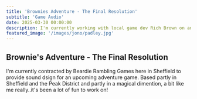 ```yaml
---
title: 'Brownies Adventure - The Final Resolution'
subtitle: 'Game Audio'
date: 2025-03-30 00:00:00
description: I'm currently working with local game dev Rich Brown on an original Point & Click Adventure game. Demo available now on Steam.
featured_image: '/images/jono/padley.jpg'
---
```


## Brownie's Adventure - The Final Resolution

I'm currently contracted by Beardie Rambling Games here in Sheffield to provide sound dsign for an upcoming adventure game.
Based partly in Sheffield and the Peak District and partly in a magical dimention, a bit like me really..it's been a lot of fun to work on!